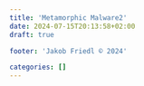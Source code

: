 ```yaml
---
title: 'Metamorphic Malware2'
date: 2024-07-15T20:13:58+02:00
draft: true

footer: 'Jakob Friedl © 2024' 

categories: []
---
```


